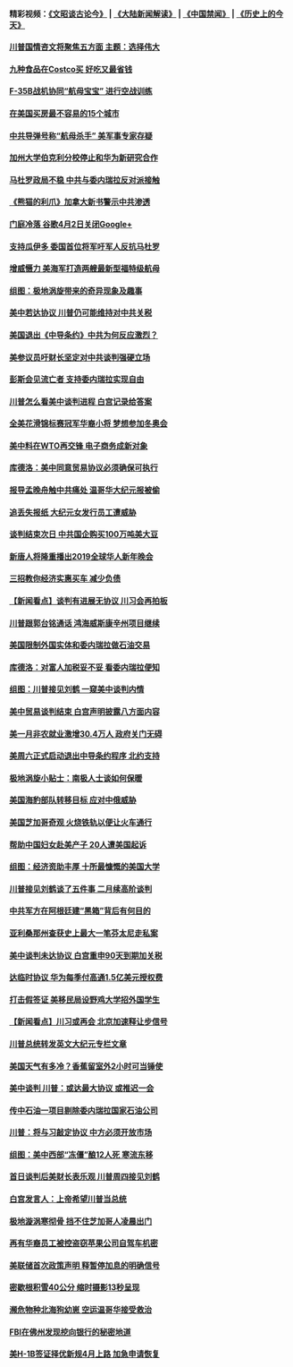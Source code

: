 #### 精彩视频：[《文昭谈古论今》](https://github.com/gfw-breaker/wenzhao) | [《大陆新闻解读》](https://github.com/gfw-breaker/ntdtv-comedy) | [《中国禁闻》](https://github.com/gfw-breaker/ntdtv-news) | [《历史上的今天》](https://github.com/gfw-breaker/today-in-history) 

#### [川普国情咨文将聚焦五方面 主题：选择伟大](../pages/nsc412/n11021501.md?t=02031522) 

#### [九种食品在Costco买 好吃又最省钱](../pages/nsc412/n11013272.md?t=02031522) 

#### [F-35B战机协同“航母宝宝” 进行空战训练](../pages/nsc412/n11020866.md?t=02031522) 

#### [在美国买房最不容易的15个城市](../pages/nsc412/n11019708.md?t=02031522) 

#### [中共导弹号称“航母杀手” 美军事专家存疑](../pages/nsc412/n11021488.md?t=02031522) 

#### [加州大学伯克利分校停止和华为新研究合作](../pages/nsc412/n11021086.md?t=02031522) 

#### [马杜罗政局不稳 中共与委内瑞拉反对派接触](../pages/nsc412/n11020719.md?t=02031522) 

#### [《熊猫的利爪》加拿大新书警示中共渗透](../pages/nsc412/n11020739.md?t=02031522) 

#### [门庭冷落 谷歌4月2日关闭Google+](../pages/nsc412/n11020806.md?t=02031522) 

#### [支持瓜伊多 委国首位将军吁军人反抗马杜罗](../pages/nsc412/n11020776.md?t=02031522) 

#### [增威慑力 美海军打造两艘最新型福特级航母](../pages/nsc412/n11020744.md?t=02031522) 

#### [组图：极地涡旋带来的奇异现象及趣事](../pages/nsc412/n11020731.md?t=02031522) 

#### [美中若达协议 川普仍可能维持对中共关税](../pages/nsc412/n11020625.md?t=02031522) 

#### [美国退出《中导条约》中共为何反应激烈？](../pages/nsc412/n11020569.md?t=02031522) 

#### [美参议员吁财长坚定对中共谈判强硬立场](../pages/nsc412/n11020440.md?t=02031522) 

#### [彭斯会见流亡者 支持委内瑞拉实现自由](../pages/nsc412/n11020031.md?t=02031522) 

#### [川普怎么看美中谈判进程 白宫记录给答案](../pages/nsc412/n11019682.md?t=02031522) 

#### [全美花滑锦标赛冠军华裔小将  梦想参加冬奥会](../pages/nsc412/n11019761.md?t=02031522) 

#### [美中料在WTO再交锋 电子商务成新对象](../pages/nsc412/n11018959.md?t=02031522) 

#### [库德洛：美中同意贸易协议必须确保可执行](../pages/nsc412/n11019036.md?t=02031522) 

#### [报导孟晚舟触中共痛处 温哥华大纪元报被偷](../pages/nsc412/n11019232.md?t=02031522) 

#### [追丢失报纸 大纪元女发行员工遭威胁](../pages/nsc412/n11019384.md?t=02031522) 

#### [谈判结束次日 中共国企购买100万吨美大豆](../pages/nsc412/n11019167.md?t=02031522) 

#### [新唐人将隆重播出2019全球华人新年晚会](../pages/nsc412/n11016043.md?t=02031522) 

#### [三招教你经济实惠买车 减少负债](../pages/nsc412/n11018732.md?t=02031522) 

#### [【新闻看点】谈判有进展无协议 川习会再拍板](../pages/nsc412/n11018718.md?t=02031522) 

#### [川普跟郭台铭通话 鸿海威斯康辛州项目继续](../pages/nsc412/n11018841.md?t=02031522) 

#### [美国限制外国实体和委内瑞拉做石油交易](../pages/nsc412/n11018353.md?t=02031522) 

#### [库德洛：对富人加税妥不妥 看委内瑞拉便知](../pages/nsc412/n11018735.md?t=02031522) 

#### [组图：川普接见刘鹤 一窥美中谈判内情](../pages/nsc412/n11018301.md?t=02031522) 

#### [美中贸易谈判结束 白宫声明披露八方面内容](../pages/nsc412/n11018681.md?t=02031522) 

#### [美一月非农就业激增30.4万人 政府关门无碍](../pages/nsc412/n11018450.md?t=02031522) 

#### [美周六正式启动退出中导条约程序 北约支持](../pages/nsc412/n11018405.md?t=02031522) 

#### [极地涡旋小贴士：南极人士谈如何保暖](../pages/nsc412/n11017984.md?t=02031522) 

#### [美国海豹部队转移目标 应对中俄威胁](../pages/nsc412/n11017801.md?t=02031522) 

#### [美国芝加哥奇观 火烧铁轨以便让火车通行](../pages/nsc412/n11017196.md?t=02031522) 

#### [帮助中国妇女赴美产子 20人遭美国起诉](../pages/nsc412/n11017068.md?t=02031522) 

#### [组图：经济资助丰厚 十所最慷慨的美国大学](../pages/nsc412/n11016519.md?t=02031522) 

#### [川普接见刘鹤谈了五件事 二月续高阶谈判](../pages/nsc412/n11016767.md?t=02031522) 

#### [中共军方在阿根廷建“黑箱”背后有何目的](../pages/nsc412/n11016689.md?t=02031522) 

#### [亚利桑那州查获史上最大一笔芬太尼走私案](../pages/nsc412/n11016442.md?t=02031522) 

#### [美中谈判未达协议 白宫重申90天到期加关税](../pages/nsc412/n11016604.md?t=02031522) 

#### [达临时协议 华为每季付高通1.5亿美元授权费](../pages/nsc412/n11016503.md?t=02031522) 

#### [打击假签证 美移民局设野鸡大学招外国学生](../pages/nsc412/n11016378.md?t=02031522) 

#### [【新闻看点】川习或再会 北京加速释让步信号](../pages/nsc412/n11016108.md?t=02031522) 

#### [川普总统转发英文大纪元专栏文章](../pages/nsc412/n11016258.md?t=02031522) 

#### [美国天气有多冷？香蕉留室外2小时可当锤使](../pages/nsc412/n11016264.md?t=02031522) 

#### [美中谈判 川普：或达最大协议 或推迟一会](../pages/nsc412/n11016270.md?t=02031522) 

#### [传中石油一项目剔除委内瑞拉国家石油公司](../pages/nsc412/n11015982.md?t=02031522) 

#### [川普：将与习敲定协议 中方必须开放市场](../pages/nsc412/n11015814.md?t=02031522) 

#### [组图：美中西部“冻僵”酿12人死 寒流东移](../pages/nsc412/n11015675.md?t=02031522) 

#### [首日谈判后美财长表乐观 川普周四接见刘鹤](../pages/nsc412/n11015436.md?t=02031522) 

#### [白宫发言人：上帝希望川普当总统](../pages/nsc412/n11015016.md?t=02031522) 

#### [极地漩涡寒彻骨 挡不住芝加哥人凌晨出门](../pages/nsc412/n11014521.md?t=02031522) 

#### [再有华裔员工被控盗窃苹果公司自驾车机密](../pages/nsc412/n11014629.md?t=02031522) 

#### [美联储首次政策声明 释暂停加息的明确信号](../pages/nsc412/n11013829.md?t=02031522) 

#### [密歇根积雪40公分 缩时摄影13秒呈现](../pages/nsc412/n11014064.md?t=02031522) 

#### [濒危物种北海狗幼崽 空运温哥华接受救治](../pages/nsc412/n11014164.md?t=02031522) 

#### [FBI在佛州发现挖向银行的秘密地道](../pages/nsc412/n11013871.md?t=02031522) 

#### [美H-1B签证择优新规4月上路 加急申请恢复](../pages/nsc412/n11013875.md?t=02031522) 

